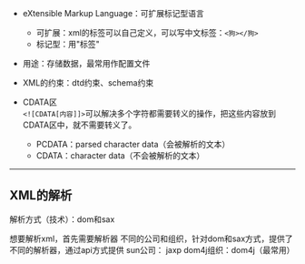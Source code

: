 - eXtensible Markup Language：可扩展标记型语言
	- 可扩展：xml的标签可以自己定义，可以写中文标签：`<狗></狗>`
	- 标记型：用"标签"

- 用途：存储数据，最常用作配置文件

- XML的约束：dtd约束、schema约束

-  CDATA区  
	`<![CDATA[内容]]>`可以解决多个字符都需要转义的操作，把这些内容放到CDATA区中，就不需要转义了。

	- PCDATA：parsed character data（会被解析的文本）
	- CDATA：character data（不会被解析的文本）




---




## XML的解析
解析方式（技术）：dom和sax	

想要解析xml，首先需要解析器
  不同的公司和组织，针对dom和sax方式，提供了不同的解析器，通过api方式提供
  sun公司：	jaxp
  dom4j组织：dom4j（最常用）